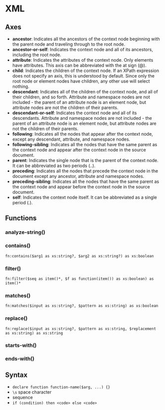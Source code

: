 # XML

## Axes

- **ancestor**: Indicates all the ancestors of the context node beginning with the parent node and traveling through to the root node.
- **ancestor-or-self**: Indicates the context node and all of its ancestors, including the root node.
- **attribute**: Indicates the attributes of the context node. Only elements have attributes. This axis can be abbreviated with the at sign (@).
- **child**: Indicates the children of the context node. If an XPath expression does not specify an axis, this is understood by default. Since only the root node or element nodes have children, any other use will select nothing.
- **descendant**: Indicates all of the children of the context node, and all of their children, and so forth. Attribute and namespace nodes are not included - the parent of an attribute node is an element node, but attribute nodes are not the children of their parents.
- **descendant-or-self**: Indicates the context node and all of its descendants. Attribute and namespace nodes are not included - the parent of an attribute node is an element node, but attribute nodes are not the children of their parents.
- **following**: Indicates all the nodes that appear after the context node, except any descendant, attribute, and namespace nodes.
- **following-sibling**: Indicates all the nodes that have the same parent as the context node and appear after the context node in the source document.
- **parent**: Indicates the single node that is the parent of the context node. It can be abbreviated as two periods (..).
- **preceding**: Indicates all the nodes that precede the context node in the document except any ancestor, attribute and namespace nodes.
- **preceding-sibling**: Indicates all the nodes that have the same parent as the context node and appear before the context node in the source document.
- **self**: Indicates the context node itself. It can be abbreviated as a single period (.).

## Functions

### analyze-string()

### contains()

`fn:contains($arg1 as xs:string?, $arg2 as xs:string?) as xs:boolean`

### filter()

`fn:filter($seq as item()*, $f as function(item()) as xs:boolean) as item()*`

### matches()

`fn:matches($input as xs:string?, $pattern as xs:string) as xs:boolean`

### replace()

`fn:replace($input as xs:string?, $pattern as xs:string, $replacement as xs:string) as xs:string`

### starts-with()

### ends-with()

## Syntax

- `declare function function-name($arg, ...) {}`
- `\s` space character
- sequence
- `if (condition) then <code> else <code>`